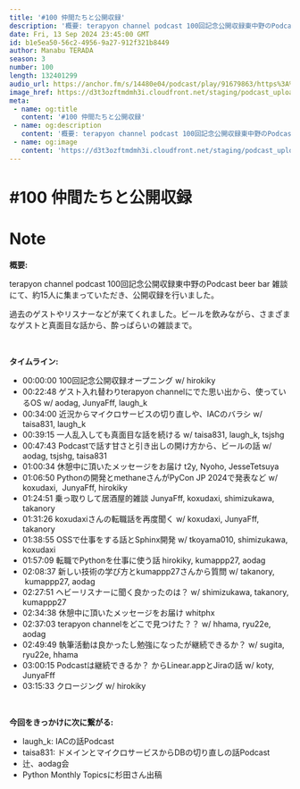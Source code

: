 ```yaml
---
title: '#100 仲間たちと公開収録'
description: '概要: terapyon channel podcast 100回記念公開収録東中野のPodcast beer bar 雑談にて、約15人に集まっていただき、公開収録を行いました。 過去のゲストやリス'
date: Fri, 13 Sep 2024 23:45:00 GMT
id: b1e5ea50-56c2-4956-9a27-912f321b8449
author: Manabu TERADA
season: 3
number: 100
length: 132401299
audio_url: https://anchor.fm/s/14480e04/podcast/play/91679863/https%3A%2F%2Fd3ctxlq1ktw2nl.cloudfront.net%2Fstaging%2F2024-8-13%2F99b0c8f5-bab6-0bca-f3c9-0ea05ecf7eff.mp3
image_href: https://d3t3ozftmdmh3i.cloudfront.net/staging/podcast_uploaded_episode/3302665/3302665-1726257001123-2339850cf8365.jpg
meta:
 - name: og:title
   content: '#100 仲間たちと公開収録'
 - name: og:description
   content: '概要: terapyon channel podcast 100回記念公開収録東中野のPodcast beer bar 雑談にて、約15人に集まっていただき、公開収録を行いました。 過去のゲストやリス'
 - name: og:image
   content: 'https://d3t3ozftmdmh3i.cloudfront.net/staging/podcast_uploaded_episode/3302665/3302665-1726257001123-2339850cf8365.jpg'
---
```

# #100 仲間たちと公開収録

<DisplayDate :dateStr="'Fri, 13 Sep 2024 23:45:00 GMT'" />
<DisplaySeason :season="3" :topic="100" />


# Note

<p><strong>概要:</strong></p>
<p>terapyon channel podcast 100回記念公開収録東中野のPodcast beer bar 雑談にて、約15人に集まっていただき、公開収録を行いました。</p>
<p>過去のゲストやリスナーなどが来てくれました。ビールを飲みながら、さまざまなゲストと真面目な話から、酔っぱらいの雑談まで。</p>
<p><br /></p>
<p><strong>タイムライン:</strong></p>
<ul>
 <li>00:00:00 100回記念公開収録オープニング w/ hirokiky</li>
 <li>00:22:48 ゲスト入れ替わりterapyon channelにでた思い出から、使っているOS w/ aodag, JunyaFff, laugh_k</li>
 <li>00:34:00 近況からマイクロサービスの切り直しや、IACのバラシ w/ taisa831, laugh_k</li>
 <li>00:39:15 一人乱入しても真面目な話を続ける w/ taisa831, laugh_k, tsjshg</li>
  <li>00:47:43 Podcastで話す甘さと引き出しの開け方から、ビールの話 w/ aodag, tsjshg, taisa831</li>
  <li>01:00:34 休憩中に頂いたメッセージをお届け t2y, Nyoho, JesseTetsuya</li>
  <li>01:06:50 Pythonの開発とmethaneさんがPyCon JP 2024で発表など w/ koxudaxi,  JunyaFff, hirokiky</li>
  <li>01:24:51 乗っ取りして居酒屋的雑談 JunyaFff, koxudaxi, shimizukawa, takanory</li>
  <li>01:31:26 koxudaxiさんの転職話を再度聞く w/ koxudaxi, JunyaFff, takanory</li>
  <li>01:38:55 OSSで仕事をする話とSphinx開発 w/ tkoyama010, shimizukawa, koxudaxi</li>
  <li>01:57:09 転職でPythonを仕事に使う話 hirokiky, kumappp27, aodag</li>
  <li>02:08:37 新しい技術の学び方とkumappp27さんから質問 w/ takanory,  kumappp27, aodag</li>
  <li>02:27:51 ヘビーリスナーに聞く良かったのは？ w/ shimizukawa, takanory, kumappp27</li>
  <li>02:34:38 休憩中に頂いたメッセージをお届け whitphx</li>
  <li>02:37:03 terapyon channelをどこで見つけた？？ w/ hhama, ryu22e, aodag</li>
  <li>02:49:49 執筆活動は良かったし勉強になったが継続できるか？ w/ sugita, ryu22e, hhama</li>
  <li>03:00:15 Podcastは継続できるか？ からLinear.appとJiraの話 w/ koty, JunyaFff</li>
  <li>03:15:33 クロージング w/ hirokiky</li>
</ul>
<p><br /></p>
<p><strong>今回をきっかけに次に繋がる:</strong></p>
<ul>
  <li>laugh_k: IACの話Podcast</li>
  <li>taisa831: ドメインとマイクロサービスからDBの切り直しの話Podcast</li>
  <li>辻、aodag会</li>
  <li>Python Monthly Topicsに杉田さん出稿</li>
</ul>



<Player title="#100 仲間たちと公開収録" 
  audio_url="https://anchor.fm/s/14480e04/podcast/play/91679863/https%3A%2F%2Fd3ctxlq1ktw2nl.cloudfront.net%2Fstaging%2F2024-8-13%2F99b0c8f5-bab6-0bca-f3c9-0ea05ecf7eff.mp3" 
  image_href="https://d3t3ozftmdmh3i.cloudfront.net/staging/podcast_uploaded_episode/3302665/3302665-1726257001123-2339850cf8365.jpg" 
/>

